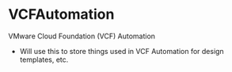 # VCFAutomation
VMware Cloud Foundation (VCF) Automation
- Will use this to store things used in VCF Automation for design templates, etc.
